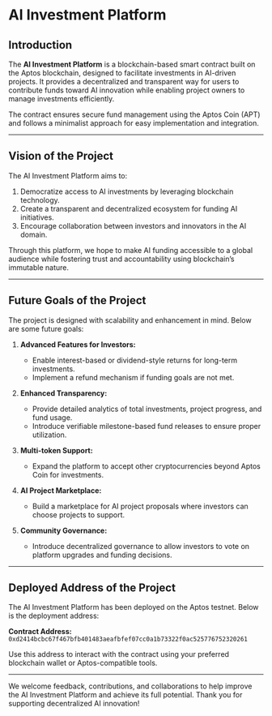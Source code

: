 # AI Investment Platform

## Introduction

The **AI Investment Platform** is a blockchain-based smart contract built on the Aptos blockchain, designed to facilitate investments in AI-driven projects. It provides a decentralized and transparent way for users to contribute funds toward AI innovation while enabling project owners to manage investments efficiently.

The contract ensures secure fund management using the Aptos Coin (APT) and follows a minimalist approach for easy implementation and integration.

---

## Vision of the Project

The AI Investment Platform aims to:
1. Democratize access to AI investments by leveraging blockchain technology.
2. Create a transparent and decentralized ecosystem for funding AI initiatives.
3. Encourage collaboration between investors and innovators in the AI domain.

Through this platform, we hope to make AI funding accessible to a global audience while fostering trust and accountability using blockchain’s immutable nature.

---

## Future Goals of the Project

The project is designed with scalability and enhancement in mind. Below are some future goals:
1. **Advanced Features for Investors:**
   - Enable interest-based or dividend-style returns for long-term investments.
   - Implement a refund mechanism if funding goals are not met.

2. **Enhanced Transparency:**
   - Provide detailed analytics of total investments, project progress, and fund usage.
   - Introduce verifiable milestone-based fund releases to ensure proper utilization.

3. **Multi-token Support:**
   - Expand the platform to accept other cryptocurrencies beyond Aptos Coin for investments.

4. **AI Project Marketplace:**
   - Build a marketplace for AI project proposals where investors can choose projects to support.

5. **Community Governance:**
   - Introduce decentralized governance to allow investors to vote on platform upgrades and funding decisions.

---

## Deployed Address of the Project

The AI Investment Platform has been deployed on the Aptos testnet. Below is the deployment address:

**Contract Address:** `0xd2414bcbc67f467bfb401483aeafbfef07cc0a1b73322f0ac525776752320261`

Use this address to interact with the contract using your preferred blockchain wallet or Aptos-compatible tools.

---

We welcome feedback, contributions, and collaborations to help improve the AI Investment Platform and achieve its full potential. Thank you for supporting decentralized AI innovation!